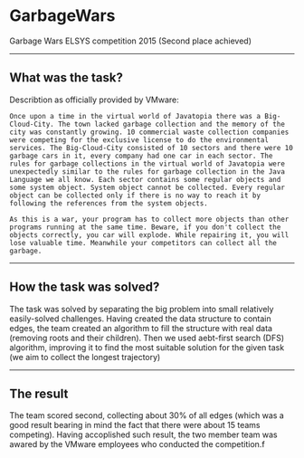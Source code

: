 # GarbageWars
Garbage Wars ELSYS competition 2015 (Second place achieved)

---
What was the task?
---

Describtion as officially provided by VMware: 

```
Once upon a time in the virtual world of Javatopia there was a Big-Cloud-City. The town lacked garbage collection and the memory of the city was constantly growing. 10 commercial waste collection companies were competing for the exclusive license to do the environmental services. The Big-Cloud-City consisted of 10 sectors and there were 10 garbage cars in it, every company had one car in each sector. The rules for garbage collections in the virtual world of Javatopia were unexpectedly similar to the rules for garbage collection in the Java Language we all know. Each sector contains some regular objects and some system object. System object cannot be collected. Every regular object can be collected only if there is no way to reach it by following the references from the system objects. 

As this is a war, your program has to collect more objects than other programs running at the same time. Beware, if you don't collect the objects correctly, you car will explode. While repairing it, you will lose valuable time. Meanwhile your competitors can collect all the garbage.
```

---
How the task was solved?
---

The task was solved by separating the big problem into small relatively easily-solved challenges. Having created the data structure to contain edges, the team created an algorithm to fill the structure with real data (removing roots and their children). Then we used аebt-first search (DFS) algorithm, improving it to find the most suitable solution for the given task (we aim to collect the longest trajectory)

---
The result
---

The team scored second, collecting about 30% of all edges (which was a good result bearing in mind the fact that there were about 15 teams competing). Having accoplished such result, the two member team was awared by the VMware employees who conducted the competition.f